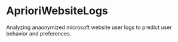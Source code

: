 # AprioriWebsiteLogs
Analyzing anaonymized microsoft website user logs to predict user behavior and preferences.
